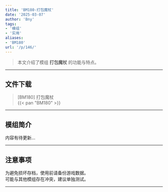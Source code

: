 ```yaml
---
title: 'BM180-打包魔杖'
date: '2025-03-07'
author: 'Bny'
tags:
- '模组'
- '实用'
aliases:
- 'BM180'
url: '/p/146/'
---
```


> 本文介绍了模组 **打包魔杖** 的功能与特点。

---

## 文件下载

> [BM180] 打包魔杖  
{{< pan "BM180" >}}  

---

## 模组简介

>  
内容有待更新...  

---

## 注意事项

>  
为避免损坏存档，使用前请备份游戏数据。  
可能与其他模组存在冲突，建议单独测试。  

---

